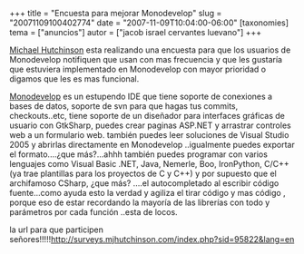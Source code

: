 +++
title = "Encuesta para mejorar Monodevelop"
slug = "20071109100402774"
date = "2007-11-09T10:04:00-06:00"
[taxonomies]
tema = ["anuncios"]
autor = ["jacob israel cervantes luevano"]
+++

[Michael Hutchinson](http://mjhutchinson.com/) esta realizando una
encuesta para que los usuarios de Monodevelop notifiquen que usan con
mas frecuencia y que les gustaría que estuviera implementado en
Monodevelop con mayor prioridad o digamos que les es mas funcional.  
  
[Monodevelop](http://www.monodevelop.com/) es un estupendo IDE que tiene
soporte de conexiones a bases de datos, soporte de svn para que hagas
tus commits, checkouts..etc, tiene soporte de un diseñador para
interfaces gráficas de usuario con GtkSharp, puedes crear paginas
ASP.NET y arrastrar controles web a un formulario web. también puedes
leer soluciones de Visual Studio 2005 y abrirlas directamente en
Monodevelop ..igualmente puedes exportar el formato....¿que más?...ahhh
también puedes programar con varios lenguajes como Visual Basic .NET,
Java, Nemerle, Boo, IronPython, C/C++(ya trae plantillas para los
proyectos de C y C++) y por supuesto que el archifamoso CSharp, ¿que
más? ....el autocompletado al escribir código fuente...como ayuda esto
la verdad y agiliza el tirar código y mas código , porque eso de estar
recordando la mayoría de las librerías con todo y parámetros por cada
función ..esta de locos.  
  
la url para que participen
señores!!!!!<http://surveys.mjhutchinson.com/index.php?sid=95822&lang=en>

